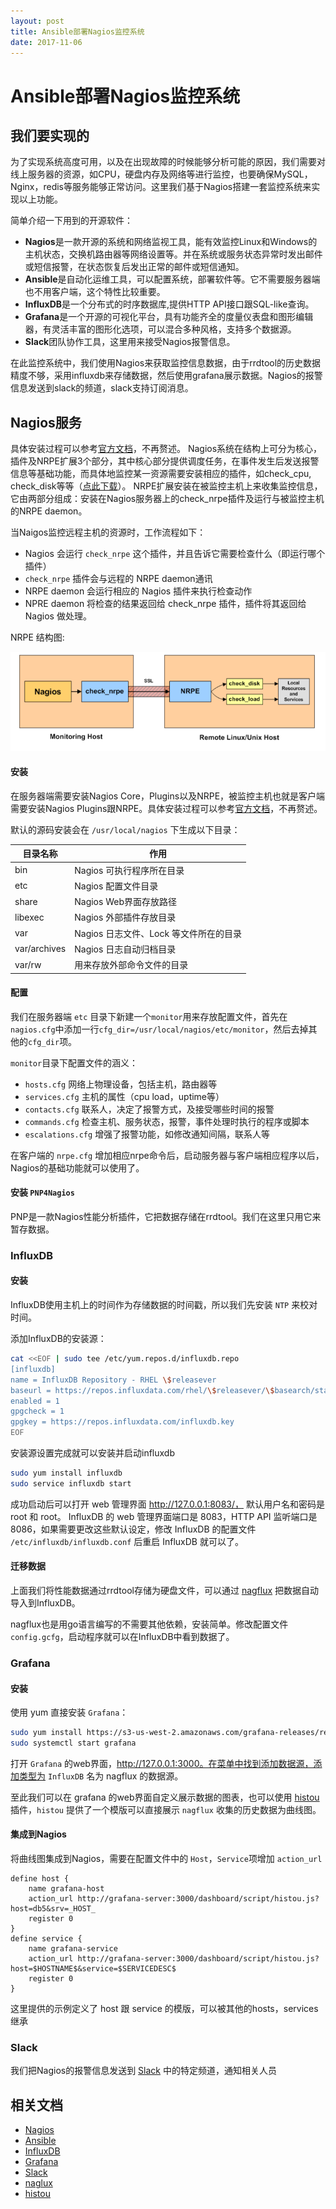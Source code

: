 ```yaml
---
layout: post
title: Ansible部署Nagios监控系统
date: 2017-11-06
---
```


Ansible部署Nagios监控系统
=============================================

## 我们要实现的

为了实现系统高度可用，以及在出现故障的时候能够分析可能的原因，我们需要对线上服务器的资源，如CPU，硬盘内存及网络等进行监控，也要确保MySQL，Nginx，redis等服务能够正常访问。这里我们基于Nagios搭建一套监控系统来实现以上功能。

简单介绍一下用到的开源软件：

* **Nagios**是一款开源的系统和网络监视工具，能有效监控Linux和Windows的主机状态，交换机路由器等网络设置等。并在系统或服务状态异常时发出邮件或短信报警，在状态恢复后发出正常的邮件或短信通知。
* **Ansible**是自动化运维工具，可以配置系统，部署软件等。它不需要服务器端也不用客户端，这个特性比较重要。
* **InfluxDB**是一个分布式的时序数据库,提供HTTP API接口跟SQL-like查询。
* **Grafana**是一个开源的可视化平台，具有功能齐全的度量仪表盘和图形编辑器，有灵活丰富的图形化选项，可以混合多种风格，支持多个数据源。
* **Slack**团队协作工具，这里用来接受Nagios报警信息。

在此监控系统中，我们使用Nagios来获取监控信息数据，由于rrdtool的历史数据精度不够，采用influxdb来存储数据，然后使用grafana展示数据。Nagios的报警信息发送到slack的频道，slack支持订阅消息。

## Nagios服务

具体安装过程可以参考[官方文档][1]，不再赘述。
Nagios系统在结构上可分为核心，插件及NRPE扩展3个部分，其中核心部分提供调度任务，在事件发生后发送报警信息等基础功能，而具体地监控某一资源需要安装相应的插件，如check_cpu, check_disk等等（[点此下载](https://www.nagios.org/downloads/nagios-plugins/)）。
NRPE扩展安装在被监控主机上来收集监控信息，它由两部分组成：安装在Nagios服务器上的check_nrpe插件及运行与被监控主机的NRPE daemon。

当Naigos监控远程主机的资源时，工作流程如下：

* Nagios 会运行 `check_nrpe` 这个插件，并且告诉它需要检查什么（即运行哪个插件）
* `check_nrpe` 插件会与远程的 NRPE daemon通讯
* NRPE daemon 会运行相应的 Nagios 插件来执行检查动作
* NPRE daemon 将检查的结果返回给 check_nrpe 插件，插件将其返回给 Nagios 做处理。

NRPE 结构图:

![NRPE结构图](/images/nrpe.png)

#### 安装

在服务器端需要安装Nagios Core，Plugins以及NRPE，被监控主机也就是客户端需要安装Nagios Plugins跟NRPE。具体安装过程可以参考[官方文档][1]，不再赘述。

默认的源码安装会在 `/usr/local/nagios` 下生成以下目录：

| 目录名称 | 作用 |
| -------- | ---- |
| bin | Nagios 可执行程序所在目录 |
| etc | Nagios 配置文件目录 |
| share | Nagios Web界面存放路径 |
| libexec | Nagios 外部插件存放目录 |
| var | Nagios 日志文件、Lock 等文件所在的目录 |
| var/archives | Nagios 日志自动归档目录 |
| var/rw | 用来存放外部命令文件的目录 |

#### 配置

我们在服务器端 `etc` 目录下新建一个`monitor`用来存放配置文件，首先在`nagios.cfg`中添加一行`cfg_dir=/usr/local/nagios/etc/monitor`，然后去掉其他的`cfg_dir`项。

`monitor`目录下配置文件的涵义：

* `hosts.cfg` 网络上物理设备，包括主机，路由器等
* `services.cfg` 主机的属性（cpu load，uptime等）
* `contacts.cfg` 联系人，决定了报警方式，及接受哪些时间的报警
* `commands.cfg` 检查主机、服务状态，报警，事件处理时执行的程序或脚本
* `escalations.cfg` 增强了报警功能，如修改通知间隔，联系人等

在客户端的 `nrpe.cfg` 增加相应nrpe命令后，启动服务器与客户端相应程序以后，Nagios的基础功能就可以使用了。

#### 安装 `PNP4Nagios`

PNP是一款Nagios性能分析插件，它把数据存储在rrdtool。我们在这里只用它来暂存数据。

### InfluxDB

#### 安装

InfluxDB使用主机上的时间作为存储数据的时间戳，所以我们先安装 `NTP` 来校对时间。

添加InfluxDB的安装源：

```bash
cat <<EOF | sudo tee /etc/yum.repos.d/influxdb.repo
[influxdb]
name = InfluxDB Repository - RHEL \$releasever
baseurl = https://repos.influxdata.com/rhel/\$releasever/\$basearch/stable
enabled = 1
gpgcheck = 1
gpgkey = https://repos.influxdata.com/influxdb.key
EOF
```

安装源设置完成就可以安装并启动influxdb

```bash
sudo yum install influxdb
sudo service influxdb start
```

成功启动后可以打开 web 管理界面 http://127.0.0.1:8083/， 默认用户名和密码是 root 和 root。 InfluxDB 的 web 管理界面端口是 8083，HTTP API 监听端口是 8086，如果需要更改这些默认设定，修改 InfluxDB 的配置文件 `/etc/influxdb/influxdb.conf` 后重启 InfluxDB 就可以了。

#### 迁移数据

上面我们将性能数据通过rrdtool存储为硬盘文件，可以通过 [nagflux][6] 把数据自动导入到InfluxDB。

nagflux也是用go语言编写的不需要其他依赖，安装简单。修改配置文件 `config.gcfg`，启动程序就可以在InfluxDB中看到数据了。

### Grafana

#### 安装

使用 yum 直接安装 `Grafana`：

```bash
sudo yum install https://s3-us-west-2.amazonaws.com/grafana-releases/release/grafana-4.6.1-1.x86_64.rpm
sudo systemctl start grafana
```

打开 `Grafana` 的web界面，http://127.0.0.1:3000。在菜单中找到添加数据源，添加类型为 `InfluxDB` 名为 nagflux 的数据源。

至此我们可以在 grafana 的web界面自定义展示数据的图表，也可以使用 [histou][7] 插件，`histou` 提供了一个模版可以直接展示 `nagflux` 收集的历史数据为曲线图。

#### 集成到Nagios

将曲线图集成到Nagios，需要在配置文件中的 `Host`，`Service`项增加 `action_url`

```
define host {
    name grafana-host 
    action_url http://grafana-server:3000/dashboard/script/histou.js?host=db5&srv=_HOST_
    register 0
}
define service {
    name grafana-service
    action_url http://grafana-server:3000/dashboard/script/histou.js?host=$HOSTNAME$&service=$SERVICEDESC$
    register 0
}
```

这里提供的示例定义了 host 跟 service 的模版，可以被其他的hosts，services继承

### Slack

我们把Nagios的报警信息发送到 [Slack][5] 中的特定频道，通知相关人员


## 相关文档

* [Nagios][1]
* [Ansible][2]
* [InfluxDB][3]
* [Grafana][4]
* [Slack][5]
* [naglux][6]
* [histou][7]


[1]: https://assets.nagios.com/downloads/nagioscore/docs/nagioscore/4/en/quickstart.html#_ga=2.92539934.2061844877.1509670667-1605740700.1509670667
[2]: http://docs.ansible.com/ansible/latest/index.html
[3]: https://docs.influxdata.com/influxdb/v1.3/introduction/getting_started/
[4]: http://docs.grafana.org/installation/rpm/
[5]: https://slack.com/apps/A0F81R747-nagios
[6]: https://github.com/Griesbacher/nagflux
[7]: https://github.com/Griesbacher/histou
